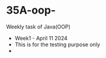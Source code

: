 # 35A-oop-
Weekly task  of Java(OOP)

- Week1 - April 11 2024
- This is for the testing purpose only
- 
